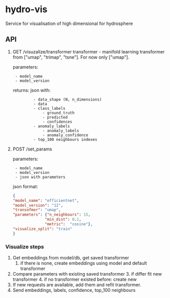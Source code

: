 # hydro-vis
Service for visualisation of high dimensional for hydrosphere


## API

1. GET /visuzalize/transformer
    transformer - manifold learning transformer from ["umap", "trimap", "tsne"]. For now only ["umap"].
    
    parameters:
    
        - model_name
        - model_version
        
    returns:
        json with:
        
                - data_shape (N, n_dimensions)
                - data
                - class_labels
                    - ground_truth
                    - predicted
                    - confidences
                - anomaly_labels
                    - anomaly_labels
                    - anomaly_confidence
                - top_100 neighbours indexes
        
2. POST /set_params
    
    parameters:
    
        - model_name
        - model_version
        - json with parameters
    
    json format:
    ```json
   {
   "model_name": "efficientnet",
   "model_version": "12",
   "transofmer": "umap",
   "parameters": {"n_neighbours": 15,
                  "min_dist": 0.1,
                  "metric":  "cosine"},
   "visualize_split": "train"
    }
    ```
    
### Visualize steps
1. Get embeddings from model/db, get saved transformer
    1. if there is none, create embeddings using model and default transformer
2. Compare parameters with existing saved transformer
    3. if differ fit new transformer
    4. if no transformer existed before: create new
3. If new requests are available, add them and refit transformer.
4. Send embeddings, labels, confidence, top_100 neighbours